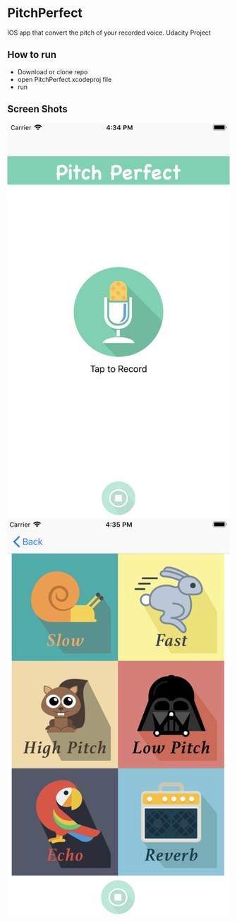 # PitchPerfect
IOS app that convert the pitch of your recorded voice. Udacity Project

## How to run
* Download or clone repo 
* open PitchPerfect.xcodeproj file
* run

## Screen Shots

![Screen Shot](screenshots/home_screen.png)
![Screen Shot](screenshots/sounds.png)
